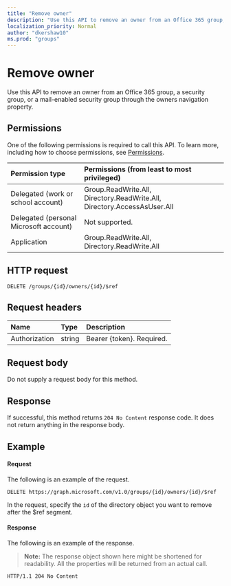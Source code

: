 ```yaml
---
title: "Remove owner"
description: "Use this API to remove an owner from an Office 365 group, a security group, or a mail-enabled security group through the owners navigation property."
localization_priority: Normal
author: "dkershaw10"
ms.prod: "groups"
---
```


# Remove owner
Use this API to remove an owner from an Office 365 group, a security group, or a mail-enabled security group through the owners navigation property.

## Permissions
One of the following permissions is required to call this API. To learn more, including how to choose permissions, see [Permissions](/graph/permissions-reference).

|Permission type      | Permissions (from least to most privileged)              |
|:--------------------|:---------------------------------------------------------|
|Delegated (work or school account) | Group.ReadWrite.All, Directory.ReadWrite.All, Directory.AccessAsUser.All    |
|Delegated (personal Microsoft account) | Not supported.    |
|Application | Group.ReadWrite.All, Directory.ReadWrite.All |

## HTTP request
<!-- { "blockType": "ignored" } -->
```http
DELETE /groups/{id}/owners/{id}/$ref
```

## Request headers
| Name       | Type | Description|
|:---------------|:--------|:----------|
| Authorization  | string  | Bearer {token}. Required. |

## Request body
Do not supply a request body for this method.

## Response
If successful, this method returns `204 No Content` response code. It does not return anything in the response body.

## Example
#### Request
The following is an example of the request.
<!-- {
  "blockType": "request",
  "name": "delete_owner_from_group"
}-->
```http
DELETE https://graph.microsoft.com/v1.0/groups/{id}/owners/{id}/$ref
```
In the request, specify the `id` of the directory object you want to remove after the $ref segment.

#### Response
The following is an example of the response.
>**Note:** The response object shown here might be shortened for readability. All the properties will be returned from an actual call.
<!-- {
  "blockType": "response",
  "truncated": true,
  "@odata.type": "microsoft.graph.directoryObject"
} -->
```http
HTTP/1.1 204 No Content
```

<!-- uuid: 8fcb5dbc-d5aa-4681-8e31-b001d5168d79
2015-10-25 14:57:30 UTC -->
<!-- {
  "type": "#page.annotation",
  "description": "Delete owner",
  "keywords": "",
  "section": "documentation",
  "tocPath": ""
}-->

